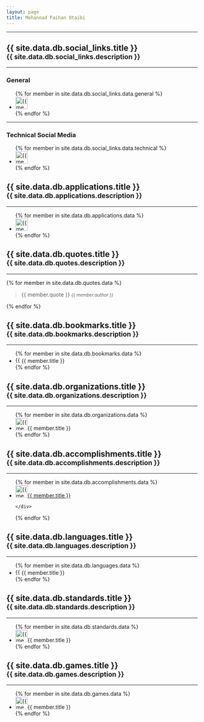 ```yaml
---
layout: page
title: Mohannad Faihan Otaibi
---
```


---

## {{ site.data.db.social_links.title }}<br /> <small>{{ site.data.db.social_links.description }}</small>
---

### General
<ul class="list-inline mb-5">
{% for member in site.data.db.social_links.data.general %}
  <li class="list-inline-item">
    <a href="{{ member.url }}">
      <img height="32" alt="{{ member.title }}" src="https://i.olsh.me/icon?size=80..120..200&url={{ member.url }}" />
    </a>
  </li>
{% endfor %}
</ul>

---

### Technical Social Media
<ul class="list-inline mb-5">
{% for member in site.data.db.social_links.data.technical %}
  <li class="list-inline-item">
    <a href="{{ member.url }}">
      <img height="32" alt="{{ member.title }}" src="https://i.olsh.me/icon?size=80..120..200&url={{ member.url }}" />
    </a>
  </li>
{% endfor %}
</ul>



## {{ site.data.db.applications.title }} <br /> <small>{{ site.data.db.applications.description }}</small>
---

<ul class="list-inline mb-5">
{% for member in site.data.db.applications.data %}
  <li class="list-inline-item mb-3">
    <a href="{{ member[1].url }}"><img height="32" alt="{{ member[0] }}" src="https://i.olsh.me/icon?size=80..120..200&url={{ member[1].url }}" /></a>
  </li>
{% endfor %}
</ul>



## {{ site.data.db.quotes.title }} <br /> <small>{{ site.data.db.quotes.description }}</small>
---

{% for member in site.data.db.quotes.data %}
  > {{ member.quote }}
  > <small><cite>{{ member.author }}</cite></small>

{% endfor %}
<div class="mb-5"></div>


## {{ site.data.db.bookmarks.title }} <br /> <small>{{ site.data.db.bookmarks.description }}</small>
---

<ul class="row list-unstyled p-0 mb-5">
{% for member in site.data.db.bookmarks.data %}
  <li class="col-md-6 pb-3 m-0">
    <div class="row m-0 p-0">
      <img height="16" alt="{{ member.title }}" src="https://i.olsh.me/icon?size=80..120..200&url={{ member.url }}" class="" /><span class="col-11">{{ member.title }}</span>
    </div>
  </li>
{% endfor %}
</ul>

## {{ site.data.db.organizations.title }} <br /> <small>{{ site.data.db.organizations.description }}</small>
---

<ul class="row list-unstyled p-0 mb-5">
{% for member in site.data.db.organizations.data %}
  <li class="col-md-6 pb-3 m-0">
    <div class="row m-0 p-0">
      <img height="32" alt="{{ member.title }}" src="https://i.olsh.me/icon?size=80..120..200&url={{ member.url }}" class="" /><span class="col-10">{{ member.title }}</span>
    </div>
  </li>
{% endfor %}
</ul>


## {{ site.data.db.accomplishments.title }} <br /> <small>{{ site.data.db.accomplishments.description }}</small>
---

<ul class="row list-unstyled p-0 mb-5">
{% for member in site.data.db.accomplishments.data %}
  <li class="col-md-12 pb-3 m-0">
    <div class="row m-0 p-0">
    <a href="{{ member.url }}">
      <img height="32" alt="{{ member.title }}" src="https://i.olsh.me/icon?size=80..120..200&url={{ member.url }}" class="" /><span {% if member.arabic %}dir="rtl" {% endif %}class="col-10">{{ member.title }}</span>
    </a>

    </div>
  </li>
{% endfor %}
</ul>


## {{ site.data.db.languages.title }} <br /> <small>{{ site.data.db.languages.description }}</small>
---

<ul class="row list-unstyled p-0 mb-5">
{% for member in site.data.db.languages.data %}
  <li class="col-md-4 pb-3 m-0">
    <div class="row m-0 p-0">
      <img height="16" alt="{{ member.title }}" src="https://i.olsh.me/icon?size=80..120..200&url={{ member.url }}" class="" /><span class="col-10">{{ member.title }}</span>
    </div>
  </li>
{% endfor %}
</ul>


## {{ site.data.db.standards.title }} <br /> <small>{{ site.data.db.standards.description }}</small>
---

<ul class="row list-unstyled p-0 mb-5">
{% for member in site.data.db.standards.data %}
  <li class="col-md-6 pb-3 m-0">
    <div class="row m-0 p-0">
      <img height="32" alt="{{ member.title }}" src="https://i.olsh.me/icon?size=80..120..200&url={{ member.url }}" class="" /><span class="col-10">{{ member.title }}</span>
    </div>
  </li>
{% endfor %}
</ul>


## {{ site.data.db.games.title }} <br /> <small>{{ site.data.db.games.description }}</small>
---

<ul class="row list-unstyled p-0 mb-5">
{% for member in site.data.db.games.data %}
  <li class="col-md-6 pb-3 m-0">
    <div class="row m-0 p-0">
      <img height="32" alt="{{ member.title }}" src="https://i.olsh.me/icon?size=80..120..200&url={{ member.url }}" class="" /><span class="col-10">{{ member.title }}</span>
    </div>
  </li>
{% endfor %}
</ul>



<!-- https://i.olsh.me/icon?size=80..120..200&url={{ member[1].url }} -->
<!-- http://f3.allesedv.com/16/{{ member[1].url }} -->
